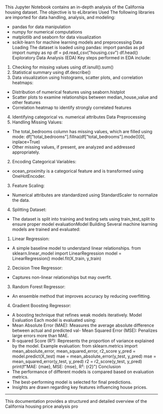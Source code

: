 This Jupyter Notebook contains an in-depth analysis of the California housing dataset. The objective is to eLibraries Used
The following libraries are imported for data handling, analysis, and modeling:
- pandas for data manipulation
- numpy for numerical computations
- matplotlib and seaborn for data visualization
- scikit-learn for machine learning models and preprocessing
Data Loading
The dataset is loaded using pandas:
import pandas as pd
import numpy as np
df = pd.read_csv("housing.csv")
df.head()
Exploratory Data Analysis (EDA)
Key steps performed in EDA include:
1. Checking for missing values using df.isnull().sum()
2. Statistical summary using df.describe()
3. Data visualization using histograms, scatter plots, and correlation heatmaps:
 - Distribution of numerical features using seaborn.histplot
 - Scatter plots to examine relationships between median_house_value and other features
 - Correlation heatmap to identify strongly correlated features
4. Identifying categorical vs. numerical attributes
Data Preprocessing
1. Handling Missing Values:
 - The total_bedrooms column has missing values, which are filled using mode:
 df["total_bedrooms"].fillna(df["total_bedrooms"].mode()[0], inplace=True)
 - Other missing values, if present, are analyzed and addressed appropriately.
2. Encoding Categorical Variables:
 - ocean_proximity is a categorical feature and is transformed using OneHotEncoder.
3. Feature Scaling:
 - Numerical attributes are standardized using StandardScaler to normalize the data.
4. Splitting Dataset:
 - The dataset is split into training and testing sets using train_test_split to ensure proper model evaluationModel Building
Several machine learning models are trained and evaluated:
1. Linear Regression:
 - A simple baseline model to understand linear relationships.
 from sklearn.linear_model import LinearRegression
 model = LinearRegression()
 model.fit(X_train, y_train)
2. Decision Tree Regressor:
 - Captures non-linear relationships but may overfit.
3. Random Forest Regressor:
 - An ensemble method that improves accuracy by reducing overfitting.
4. Gradient Boosting Regressor:
 - A boosting technique that refines weak models iteratively.
Model Evaluation
Each model is evaluated using:
- Mean Absolute Error (MAE): Measures the average absolute difference between actual and predicted val- Mean Squared Error (MSE): Penalizes large errors more than MAE.
- R-squared Score (R²): Represents the proportion of variance explained by the model.
Example evaluation:
from sklearn.metrics import mean_absolute_error, mean_squared_error, r2_score
y_pred = model.predict(X_test)
mae = mean_absolute_error(y_test, y_pred)
mse = mean_squared_error(y_test, y_pred)
r2 = r2_score(y_test, y_pred)
print(f"MAE: {mae}, MSE: {mse}, R²: {r2}")
Conclusion
- The performance of different models is compared based on evaluation metrics.
- The best-performing model is selected for final predictions.
- Insights are drawn regarding key features influencing house prices.
---
This documentation provides a structured and detailed overview of the California housing price analysis pro
